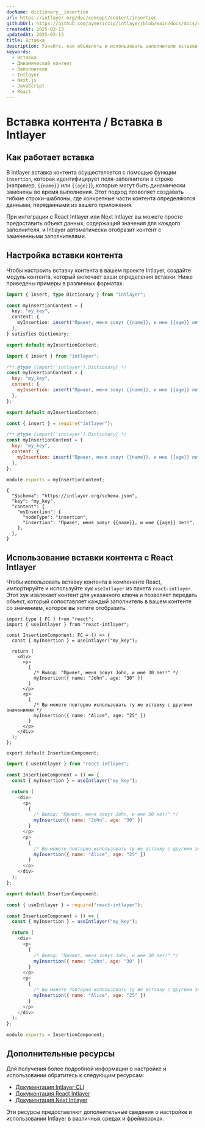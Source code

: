 ```yaml
---
docName: dictionary__insertion
url: https://intlayer.org/doc/concept/content/insertion
githubUrl: https://github.com/aymericzip/intlayer/blob/main/docs/docs/en/dictionary/insertion.md
createdAt: 2025-03-13
updatedAt: 2025-03-13
title: Вставка
description: Узнайте, как объявлять и использовать заполнители вставки в вашем контенте. В этой документации описаны шаги для динамической вставки значений в предопределенные структуры контента.
keywords:
  - Вставка
  - Динамический контент
  - Заполнители
  - Intlayer
  - Next.js
  - JavaScript
  - React
---
```


# Вставка контента / Вставка в Intlayer

## Как работает вставка

В Intlayer вставка контента осуществляется с помощью функции `insertion`, которая идентифицирует поля-заполнители в строке (например, `{{name}}` или `{{age}}`), которые могут быть динамически заменены во время выполнения. Этот подход позволяет создавать гибкие строки-шаблоны, где конкретные части контента определяются данными, переданными из вашего приложения.

При интеграции с React Intlayer или Next Intlayer вы можете просто предоставить объект данных, содержащий значения для каждого заполнителя, и Intlayer автоматически отобразит контент с замененными заполнителями.

## Настройка вставки контента

Чтобы настроить вставку контента в вашем проекте Intlayer, создайте модуль контента, который включает ваши определения вставки. Ниже приведены примеры в различных форматах.

```typescript fileName="**/*.content.ts" contentDeclarationFormat="typescript"
import { insert, type Dictionary } from "intlayer";

const myInsertionContent = {
  key: "my_key",
  content: {
    myInsertion: insert("Привет, меня зовут {{name}}, и мне {{age}} лет!"),
  },
} satisfies Dictionary;

export default myInsertionContent;
```

```javascript fileName="**/*.content.mjs" contentDeclarationFormat="esm"
import { insert } from "intlayer";

/** @type {import('intlayer').Dictionary} */
const myInsertionContent = {
  key: "my_key",
  content: {
    myInsertion: insert("Привет, меня зовут {{name}}, и мне {{age}} лет!"),
  },
};

export default myInsertionContent;
```

```javascript fileName="**/*.content.cjs" contentDeclarationFormat="commonjs"
const { insert } = require("intlayer");

/** @type {import('intlayer').Dictionary} */
const myInsertionContent = {
  key: "my_key",
  content: {
    myInsertion: insert("Привет, меня зовут {{name}}, и мне {{age}} лет!"),
  },
};

module.exports = myInsertionContent;
```

```json5 fileName="**/*.content.json" contentDeclarationFormat="json"
{
  "$schema": "https://intlayer.org/schema.json",
  "key": "my_key",
  "content": {
    "myInsertion": {
      "nodeType": "insertion",
      "insertion": "Привет, меня зовут {{name}}, и мне {{age}} лет!",
    },
  },
}
```

## Использование вставки контента с React Intlayer

Чтобы использовать вставку контента в компоненте React, импортируйте и используйте хук `useIntlayer` из пакета `react-intlayer`. Этот хук извлекает контент для указанного ключа и позволяет передать объект, который сопоставляет каждый заполнитель в вашем контенте со значением, которое вы хотите отобразить.

```tsx fileName="**/*.tsx" codeFormat="typescript"
import type { FC } from "react";
import { useIntlayer } from "react-intlayer";

const InsertionComponent: FC = () => {
  const { myInsertion } = useIntlayer("my_key");

  return (
    <div>
      <p>
        {
          /* Вывод: "Привет, меня зовут John, и мне 30 лет!" */
          myInsertion({ name: "John", age: "30" })
        }
      </p>
      <p>
        {
          /* Вы можете повторно использовать ту же вставку с другими значениями */
          myInsertion({ name: "Alice", age: "25" })
        }
      </p>
    </div>
  );
};

export default InsertionComponent;
```

```javascript fileName="**/*.mjx" codeFormat="esm"
import { useIntlayer } from "react-intlayer";

const InsertionComponent = () => {
  const { myInsertion } = useIntlayer("my_key");

  return (
    <div>
      <p>
        {
          /* Вывод: "Привет, меня зовут John, и мне 30 лет!" */
          myInsertion({ name: "John", age: "30" })
        }
      </p>
      <p>
        {
          /* Вы можете повторно использовать ту же вставку с другими значениями */
          myInsertion({ name: "Alice", age: "25" })
        }
      </p>
    </div>
  );
};

export default InsertionComponent;
```

```javascript fileName="**/*.cjs" codeFormat="commonjs"
const { useIntlayer } = require("react-intlayer");

const InsertionComponent = () => {
  const { myInsertion } = useIntlayer("my_key");

  return (
    <div>
      <p>
        {
          /* Вывод: "Привет, меня зовут John, и мне 30 лет!" */
          myInsertion({ name: "John", age: "30" })
        }
      </p>
      <p>
        {
          /* Вы можете повторно использовать ту же вставку с другими значениями */
          myInsertion({ name: "Alice", age: "25" })
        }
      </p>
    </div>
  );
};

module.exports = InsertionComponent;
```

## Дополнительные ресурсы

Для получения более подробной информации о настройке и использовании обратитесь к следующим ресурсам:

- [Документация Intlayer CLI](https://github.com/aymericzip/intlayer/blob/main/docs/docs/ru/intlayer_cli.md)
- [Документация React Intlayer](https://github.com/aymericzip/intlayer/blob/main/docs/docs/ru/intlayer_with_create_react_app.md)
- [Документация Next Intlayer](https://github.com/aymericzip/intlayer/blob/main/docs/docs/ru/intlayer_with_nextjs_15.md)

Эти ресурсы предоставляют дополнительные сведения о настройке и использовании Intlayer в различных средах и фреймворках.
